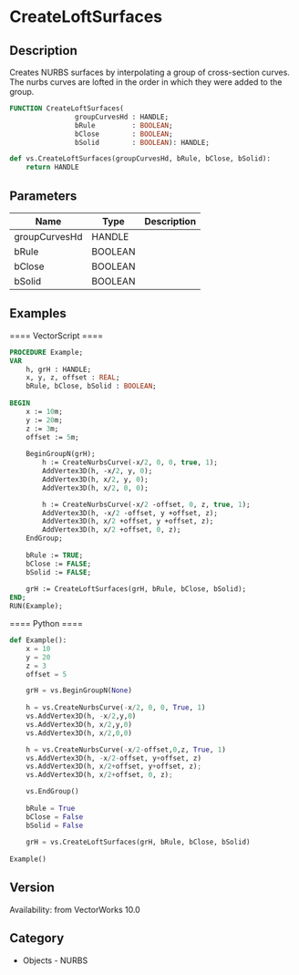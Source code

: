 # CreateLoftSurfaces

## Description
Creates NURBS surfaces by interpolating a group of cross-section curves.  The nurbs curves are lofted in the order in which they were added to the group.

```pascal
FUNCTION CreateLoftSurfaces(
				groupCurvesHd : HANDLE;
				bRule         : BOOLEAN;
				bClose        : BOOLEAN;
				bSolid        : BOOLEAN): HANDLE;
```

```python
def vs.CreateLoftSurfaces(groupCurvesHd, bRule, bClose, bSolid):
    return HANDLE
```

## Parameters
|Name|Type|Description|
|---|---|---|
|groupCurvesHd|HANDLE|   |
|bRule|BOOLEAN|   |
|bClose|BOOLEAN|   |
|bSolid|BOOLEAN|   |

## Examples
==== VectorScript ====
```pascal
PROCEDURE Example;
VAR
	h, grH : HANDLE;
	x, y, z, offset : REAL;
	bRule, bClose, bSolid : BOOLEAN;
	
BEGIN
	x := 10m;
	y := 20m;
	z := 3m;
	offset := 5m;
	
	BeginGroupN(grH);
		h := CreateNurbsCurve(-x/2, 0, 0, true, 1);
		AddVertex3D(h, -x/2, y, 0);
		AddVertex3D(h, x/2, y, 0);
		AddVertex3D(h, x/2, 0, 0);

		h := CreateNurbsCurve(-x/2 -offset, 0, z, true, 1);
		AddVertex3D(h, -x/2 -offset, y +offset, z);
		AddVertex3D(h, x/2 +offset, y +offset, z);
		AddVertex3D(h, x/2 +offset, 0, z);
	EndGroup;
	
	bRule := TRUE;
	bClose := FALSE;
	bSolid := FALSE;
	
	grH := CreateLoftSurfaces(grH, bRule, bClose, bSolid);
END;
RUN(Example);
```
==== Python ====
```python
def Example():
	x = 10
	y = 20
	z = 3
	offset = 5

	grH = vs.BeginGroupN(None)
	
	h = vs.CreateNurbsCurve(-x/2, 0, 0, True, 1)
	vs.AddVertex3D(h, -x/2,y,0)
	vs.AddVertex3D(h, x/2,y,0)
	vs.AddVertex3D(h, x/2,0,0)

	h = vs.CreateNurbsCurve(-x/2-offset,0,z, True, 1)
	vs.AddVertex3D(h, -x/2-offset, y+offset, z)
	vs.AddVertex3D(h, x/2+offset, y+offset, z);
	vs.AddVertex3D(h, x/2+offset, 0, z);

	vs.EndGroup()
	
	bRule = True
	bClose = False
	bSolid = False
	
	grH = vs.CreateLoftSurfaces(grH, bRule, bClose, bSolid)
	
Example()
```

## Version
Availability: from VectorWorks 10.0

## Category
* Objects - NURBS


